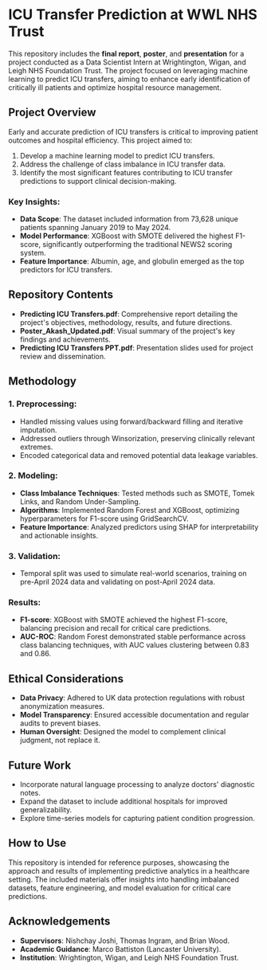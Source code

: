 # ICU Transfer Prediction at WWL NHS Trust

This repository includes the **final report**, **poster**, and **presentation** for a project conducted as a Data Scientist Intern at Wrightington, Wigan, and Leigh NHS Foundation Trust. The project focused on leveraging machine learning to predict ICU transfers, aiming to enhance early identification of critically ill patients and optimize hospital resource management.

## Project Overview

Early and accurate prediction of ICU transfers is critical to improving patient outcomes and hospital efficiency. This project aimed to:
1. Develop a machine learning model to predict ICU transfers.
2. Address the challenge of class imbalance in ICU transfer data.
3. Identify the most significant features contributing to ICU transfer predictions to support clinical decision-making.

### Key Insights:
- **Data Scope**: The dataset included information from 73,628 unique patients spanning January 2019 to May 2024.
- **Model Performance**: XGBoost with SMOTE delivered the highest F1-score, significantly outperforming the traditional NEWS2 scoring system.
- **Feature Importance**: Albumin, age, and globulin emerged as the top predictors for ICU transfers.

## Repository Contents

- **Predicting ICU Transfers.pdf**: Comprehensive report detailing the project's objectives, methodology, results, and future directions.
- **Poster_Akash_Updated.pdf**: Visual summary of the project's key findings and achievements.
- **Predicting ICU Transfers PPT.pdf**: Presentation slides used for project review and dissemination.

## Methodology

### 1. Preprocessing:
- Handled missing values using forward/backward filling and iterative imputation.
- Addressed outliers through Winsorization, preserving clinically relevant extremes.
- Encoded categorical data and removed potential data leakage variables.

### 2. Modeling:
- **Class Imbalance Techniques**: Tested methods such as SMOTE, Tomek Links, and Random Under-Sampling.
- **Algorithms**: Implemented Random Forest and XGBoost, optimizing hyperparameters for F1-score using GridSearchCV.
- **Feature Importance**: Analyzed predictors using SHAP for interpretability and actionable insights.

### 3. Validation:
- Temporal split was used to simulate real-world scenarios, training on pre-April 2024 data and validating on post-April 2024 data.

### Results:
- **F1-score**: XGBoost with SMOTE achieved the highest F1-score, balancing precision and recall for critical care predictions.
- **AUC-ROC**: Random Forest demonstrated stable performance across class balancing techniques, with AUC values clustering between 0.83 and 0.86.

## Ethical Considerations

- **Data Privacy**: Adhered to UK data protection regulations with robust anonymization measures.
- **Model Transparency**: Ensured accessible documentation and regular audits to prevent biases.
- **Human Oversight**: Designed the model to complement clinical judgment, not replace it.

## Future Work

- Incorporate natural language processing to analyze doctors' diagnostic notes.
- Expand the dataset to include additional hospitals for improved generalizability.
- Explore time-series models for capturing patient condition progression.

## How to Use

This repository is intended for reference purposes, showcasing the approach and results of implementing predictive analytics in a healthcare setting. The included materials offer insights into handling imbalanced datasets, feature engineering, and model evaluation for critical care predictions.

## Acknowledgements

- **Supervisors**: Nishchay Joshi, Thomas Ingram, and Brian Wood.
- **Academic Guidance**: Marco Battiston (Lancaster University).
- **Institution**: Wrightington, Wigan, and Leigh NHS Foundation Trust.


